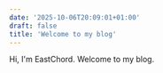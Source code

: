 ```yaml
---
date: '2025-10-06T20:09:01+01:00'
draft: false
title: 'Welcome to my blog'
---
```


Hi, I'm EastChord. Welcome to my blog.